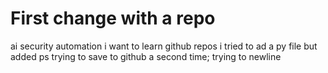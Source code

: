 # First change with a repo
ai security automation
i want to learn github repos
i tried to ad a py file but added ps
trying to save to github a second time;
trying to newline